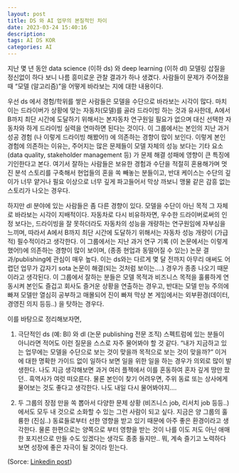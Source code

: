 ```yaml
---
layout: post
title: DS 와 AI 업무의 본질적인 차이
date: 2023-03-24 15:40:16
description: 
tags: AI DS KOR
categories: AI
---
```

지난 몇 년 동안 data science (이하 ds) 와 deep learning (이하 dl) 모델링 삽질을 정신없이 하다 보니 나름 흥미로운 관찰 결과가 하나 생겼다. 사람들이 문제가 주어졌을 때 “모델 (알고리즘)”을 어떻게 바라보는 지에 대한 내용이다.

우선 ds 에서 경험/학위를 쌓은 사람들은 모델을 수단으로 바라보는 시각이 많다. 마치 이는 드라이버가 상황에 맞는 자동차(모델)를 골라 드라이빙 하는 것과 유사한데, A에서 B까지 최단 시간에 도달하기 위해서는 본자동차 연구원일 필요가 없으며 대신 선택한 자동차와 하게 드라이빙 실력을 연마하면 된다는 것이다. 이 그룹에서는 본인의 지난 과거 성공 경험 (나 이렇게 드라이빙 해봤어!) 에 의존하는 경향이 많이 보인다. 이렇게 본인 경험에 의존하는 이유는, 주어지는 많은 문제들이 모델 자체의 성능 보다는 기타 요소 (data quality, stakeholder management 등) 가 문제 해결 성패에 영향이 큰 특징에 기인한다고 본다. 여기서 잘하는 사람들은 보유한 경험과 수단을 적절히 혼용해가며 멋진 분석 스토리를 구축해서 현업들의 혼을 쏙 빼놓는 분들이고, 반대 케이스는 수단의 깊이가 너무 얕거나 필요 이상으로 너무 깊게 파고들어서 막상 까보니 맹물 같은 감흥 없는 스토리가 나오는 경우다.

하지만 dl 분야에 있는 사람들은 좀 다른 경향이 있다. 모델을 수단이 아닌 목적 그 자체로 바라보는 시각이 지배적이다. 자동차로 다시 비유하자면, 우수한 드라이버로써의 인정 보다는, 드라이빙을 잘 못하더라도 자동차의 성능을 개량하는 연구원임에 자부심을 느끼며, 따라서 A에서 B까지 최단 시간에 도달하기 위해서는 자동차 성능 개량이 (가급적) 필수적이라고 생각한다. 이 그룹에서는 지난 과거 연구 기록 (이 논문에서는 이렇게 했어!)에 의존하는 경향이 많이 보이며, (종종 현업과 동떨어질 수 있는) 논문 결과/publishing에 관심이 매우 높다. 이는 ds와는 다르게 몇 달 전까지 아무리 애써도 어렵던 업무가 갑자기 sota 논문이 해결(되는 것처럼 보이는….) 경우가 종종 나오기 때문이라고 생각된다. 이 그룹에서 잘하는 분들은 모델 목적과 비즈니스 목적을 훌륭하게 연동시켜 본인도 즐겁고 회사도 즐거운 상황을 연출하는 경우고, 반대는 모델 만능 주의에 빠져 모델만 열심히 공부하고 매몰되어 진이 빠져 막상 본 게임에서는 외부환경(데이터, 경영진 의지 등등..) 을 탓하는 경우다.

이를 바탕으로 정리해보자면,

1) 극단적인 ds (예: BI) 와 dl (논문 publishing 전문 조직) 스펙트럼에 있는 분들이 아니라면 적어도 이런 질문을 스스로 자주 물어봐야 할 것 같다. “내가 지금하고 있는 업무에는 모델을 수단으로 보는 것이 맞을까 목적으로 보는 것이 맞을까?” 이거에 대한 명확한 가이드 없이 일하다 보면 일을 위한 일을 하는 경우가 의외로 많이 발생한다. 나도 지금 생각해보면 과거 여러 플젝에서 이를 혼동하여 혼자 깊게 땅만 팠던.. 흑역사가 여럿 떠오른다. 물론 본인이 찾기 어려우면, 주위 동료 또는 상사에게 물어보는 것도 좋다고 생각한다. 나도 내일 다시 물어봐야지.... 

2) 두 그룹의 장점 만을 쏙 뽑아서 다양한 문제 상황 (비즈니스 job, 리서치 job 등등..) 에서도 모두 내 것으로 소화할 수 있는 그런 사람이 되고 싶다. 지금은 양 그룹의 훌륭한 (진심..) 동료들로부터 선한 영향을 받고 있기 때문에 아주 좋은 환경이라고 생각한다. 물론 한편으로는 양쪽으로 부터 영향을 받는 것이 나를 이도 저도 아닌 애매한 포지션으로 만들 수도 있겠다는 생각도 종종 들지만.. 뭐, 계속 즐기고 노력하다 보면 성장에 좋은 자극이 될 것이라 믿는다.

(Sorce: [Linkedin post](https://www.linkedin.com/in/mark-kim-18431346/recent-activity/all/))